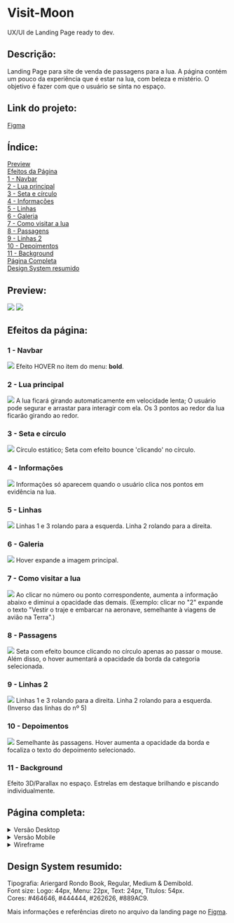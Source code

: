 # Visit-Moon
UX/UI de Landing Page ready to dev.

## Descrição:
Landing Page para site de venda de passagens para a lua. A página contém um pouco da experiência que é estar na lua, com beleza e mistério. O objetivo é fazer com que o usuário se sinta no espaço.

## Link do projeto:
<a href="https://www.figma.com/file/Lll2vT3EZlgaaFRXPKXEz1/Visit-Moon?node-id=2%3A2" target=”_blank”>Figma</a>

## Índice:
<a href="https://github.com/vitorgaioso/Visit-Moon/edit/main/README.md#preview">Preview</a><br>
<a href="https://github.com/vitorgaioso/Visit-Moon/edit/main/README.md#efeitos-da-p%C3%A1gina">Efeitos da Página</a><br>
<a href="https://github.com/vitorgaioso/Visit-Moon/edit/main/README.md#1---navbar">1 - Navbar</a><br>
<a href="https://github.com/vitorgaioso/Visit-Moon/edit/main/README.md#2---lua-principal">2 - Lua principal</a><br>
<a href="https://github.com/vitorgaioso/Visit-Moon/edit/main/README.md#3---seta-e-c%C3%ADrculo">3 - Seta e círculo</a><br>
<a href="https://github.com/vitorgaioso/Visit-Moon/edit/main/README.md#4---informa%C3%A7%C3%B5es">4 - Informações</a><br>
<a href="https://github.com/vitorgaioso/Visit-Moon/edit/main/README.md#5---linhas">5 - Linhas</a><br>
<a href="https://github.com/vitorgaioso/Visit-Moon/edit/main/README.md#6---galeria">6 - Galeria</a><br>
<a href="https://github.com/vitorgaioso/Visit-Moon/edit/main/README.md#7---como-visitar-a-lua">7 - Como visitar a lua</a><br>
<a href="https://github.com/vitorgaioso/Visit-Moon/edit/main/README.md#8---passagens">8 - Passagens</a><br>
<a href="https://github.com/vitorgaioso/Visit-Moon/edit/main/README.md#9---linhas-2">9 - Linhas 2</a><br>
<a href="https://github.com/vitorgaioso/Visit-Moon/edit/main/README.md#10---depoimentos">10 - Depoimentos</a><br>
<a href="https://github.com/vitorgaioso/Visit-Moon/edit/main/README.md#11---background">11 - Background</a><br>
<a href="https://github.com/vitorgaioso/Visit-Moon/edit/main/README.md#p%C3%A1gina-completa">Página Completa</a><br>
<a href="https://github.com/vitorgaioso/Visit-Moon/edit/main/README.md#design-system-resumido">Design System resumido</a><br>

## Preview:
<img src="https://github.com/vitorgaioso/Visit-Moon/blob/main/Preview%201.jpg">
<img src="https://raw.githubusercontent.com/vitorgaioso/Visit-Moon/main/preview%202.jpg">

## Efeitos da página:

### 1 - Navbar
<img src="https://github.com/vitorgaioso/Visit-Moon/blob/main/1%20-%20Navbar-Menu.jpg?raw=true">
Efeito HOVER no item do menu: <b>bold</b>.

### 2 - Lua principal
<img src="https://github.com/vitorgaioso/Visit-Moon/blob/main/2%20-%20Lua%20principal.jpg?raw=true">
A lua ficará girando automaticamente em velocidade lenta; O usuário pode segurar e arrastar para interagir com ela.
Os 3 pontos ao redor da lua ficarão girando ao redor.

### 3 - Seta e círculo
<img src="https://github.com/vitorgaioso/Visit-Moon/blob/main/3%20-%20Seta%20e%20c%C3%ADrculo.jpg?raw=true">
Círculo estático; Seta com efeito bounce 'clicando' no círculo.

### 4 - Informações
<img src="https://github.com/vitorgaioso/Visit-Moon/blob/main/4%20-%20Informa%C3%A7%C3%B5es.jpg?raw=true">
Informações só aparecem quando o usuário clica nos pontos em evidência na lua.

### 5 - Linhas
<img src="https://github.com/vitorgaioso/Visit-Moon/blob/main/5%20-%20Linhas.jpg?raw=true">
Linhas 1 e 3 rolando para a esquerda.
Linha 2 rolando para a direita.

### 6 - Galeria
<img src="https://github.com/vitorgaioso/Visit-Moon/blob/main/6%20-%20Galeria.jpg?raw=true">
Hover expande a imagem principal.

### 7 - Como visitar a lua
<img src="https://github.com/vitorgaioso/Visit-Moon/blob/main/7%20-%20Como%20visitar%20a%20lua.jpg?raw=true">
Ao clicar no número ou ponto correspondente, aumenta a informação abaixo e diminui a opacidade das demais. 
(Exemplo: clicar no "2" expande o texto "Vestir o traje e embarcar na aeronave, semelhante à viagens de avião na Terra".)

### 8 - Passagens
<img src="https://github.com/vitorgaioso/Visit-Moon/blob/main/8%20-%20Passagens.jpg?raw=true">
Seta com efeito bounce clicando no círculo apenas ao passar o mouse. Além disso, o hover aumentará a opacidade da borda da categoria selecionada.

### 9 - Linhas 2
<img src="https://github.com/vitorgaioso/Visit-Moon/blob/main/9%20-%20Linhas%202.jpg?raw=true">
Linhas 1 e 3 rolando para a direita.
Linha 2 rolando para a esquerda. (Inverso das linhas do nº 5)

### 10 - Depoimentos
<img src="https://github.com/vitorgaioso/Visit-Moon/blob/main/10%20-%20Depoimentos.jpg?raw=true">
Semelhante às passagens. Hover aumenta a opacidade da borda e focaliza o texto do depoimento selecionado.

### 11 - Background
Efeito 3D/Parallax no espaço. 
Estrelas em destaque brilhando e piscando individualmente.


## Página completa:
<details>
  <summary>Versão Desktop</summary>
  <img src="https://github.com/vitorgaioso/Visit-Moon/blob/main/Vers%C3%A3o%20Desktop.jpg?raw=true">
</details>

<details>
  <summary>Versão Mobile</summary>
  <img src="https://raw.githubusercontent.com/vitorgaioso/Visit-Moon/main/Vers%C3%A3o%20Mobile.jpg">
</details>

<details>
  <summary>Wireframe</summary>
  <img src="https://raw.githubusercontent.com/vitorgaioso/Visit-Moon/main/Wireframe%20Visit%20Moon.png">
</details>

## Design System resumido:

Tipografia: Ariergard Rondo Book, Regular, Medium & Demibold. <br>
Font size: Logo: 44px, Menu: 22px, Text: 24px, Títulos: 54px. <br>
Cores: #464646, #444444, #262626, #889AC9. <br>

Mais informações e referências direto no arquivo da landing page no <a href="https://www.figma.com/file/Lll2vT3EZlgaaFRXPKXEz1/Visit-Moon?node-id=0%3A1" target="blank">Figma</a>.


